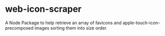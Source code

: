 # web-icon-scraper
A Node Package to help retrieve an array of favicons and apple-touch-icon-precomposed images sorting them into size order.

